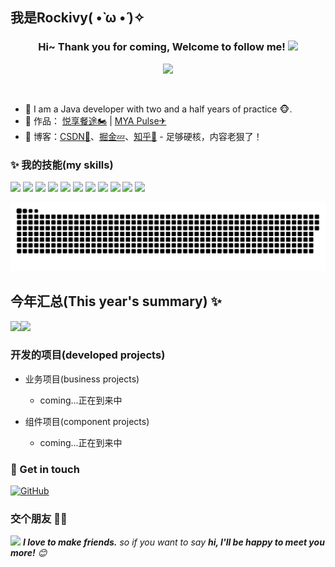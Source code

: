 ## 我是Rockivy( •̀ ω •́ )✧
<h3 align="center">
    Hi~ Thank you for coming, Welcome to follow me!
    <img src="https://media.giphy.com/media/hvRJCLFzcasrR4ia7z/giphy.gif" width="25px">
</h3>
<p align="center">
    <img src="https://readme-typing-svg.herokuapp.com?color=e65e2a&width=380&height=45&lines=Now+java+developer;Target+full-stack+developer;Always+learning+new+things">
</p>
    
​

- 🌹 I am a Java developer with two and a half years of practice 🐵.
- 🏡 作品： <a href="https://github.com/RockIvy/sky-take-out" target="_blank">悦享餐途🏍</a> | <a href="https://github.com/RockIvy/user-center-backend" target="_blank">MYA Pulse✈</a>
- :pencil: 博客：[CSDN💬](https://blog.csdn.net/PQ781826)、[掘金💤](https://juejin.cn/user/1928985086795600)、[知乎🔎](https://zhihu.com/people/rockivy) - 足够硬核，内容老狠了！


### ✨ 我的技能(my skills)   

![](https://img.shields.io/badge/-Java-4C7491?style=flat-square&logo=java&logoColor=fff)
![](https://img.shields.io/badge/-Spring-5FB832?style=flat-square&logo=Spring&logoColor=fff)
![](https://img.shields.io/badge/-Python-3e74a2?style=flat-square&logo=Python&logoColor=fff)
![](https://img.shields.io/badge/-Node.js-339933?style=flat-square&logo=Node.js&logoColor=fff)
![](https://img.shields.io/badge/-Vue-4fc08d?style=flat-square&logo=Vue.js&logoColor=fff)
![](https://img.shields.io/badge/-React-2d98ce?style=flat-square&logo=React&logoColor=fff)
![](https://img.shields.io/badge/-Docker-2496ED?style=flat-square&logo=Docker&logoColor=fff)
![](https://img.shields.io/badge/-Linux-000000?style=flat-square&logo=Linux&logoColor=fff)
![](https://img.shields.io/badge/-MySQL-4479A1?style=flat-square&logo=MySQL&logoColor=fff)
![](https://img.shields.io/badge/-Redis-DC382D?style=flat-square&logo=Redis&logoColor=fff)
![](https://img.shields.io/badge/-Git-E84E31?style=flat-square&logo=Git&logoColor=fff)

![](https://raw.githubusercontent.com/thinkasany/thinkasany/output/github-snake.svg)


## 今年汇总(This year's summary) ✨

<img align="" height="137px" src="https://github-readme-stats.vercel.app/api?username=Rockivy&hide_title=true&hide_border=true&show_icons=true&include_all_commits=true&line_height=21&bg_color=0,EC6C6C,FFD479,FFFC79,73FA79&theme=graywhite&locale=cn" /><img align="" height="137px" src="https://github-readme-stats.vercel.app/api/top-langs/?username=Rockivy&hide_title=true&hide_border=true&layout=compact&bg_color=0,73FA79,73FDFF,D783FF&theme=graywhite&locale=cn" />
### 开发的项目(developed projects)

- 业务项目(business projects)
  - coming...正在到来中




- 组件项目(component projects)
  - coming...正在到来中




### 🎉 Get in touch

[![GitHub](https://img.shields.io/badge/GitHub-grey?logo=github)](https://github.com/Rockivy)

### 交个朋友 👬🏻

<img src="https://media.giphy.com/media/LnQjpWaON8nhr21vNW/giphy.gif" width="60"> <em><b>I love to make friends.</b> so if you want to say <b>hi, I'll be happy to meet you more!</b> 😊</em>
